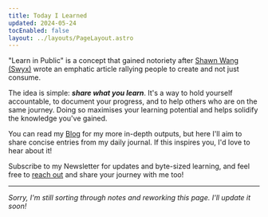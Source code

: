 ```yaml
---
title: Today I Learned
updated: 2024-05-24
tocEnabled: false
layout: ../layouts/PageLayout.astro
---
```


"Learn in Public" is a concept that gained notoriety after [Shawn Wang (Swyx)](https://www.swyx.io/learn-in-public/) wrote an emphatic article rallying people to create and not just consume.

The idea is simple: **_share what you learn_**. It's a way to hold yourself accountable, to document your progress, and to help others who are on the same journey. Doing so maximises your learning potential and helps solidify the knowledge you've gained.

You can read my [Blog](/blog) for my more in-depth outputs, but here I'll aim to share concise entries from my daily journal. If this inspires you, I'd love to hear about it!

Subscribe to my Newsletter for updates and byte-sized learning, and feel free to [reach out](/about) and share your journey with me too!

---

_Sorry, I'm still sorting through notes and reworking this page. I'll update it soon!_
